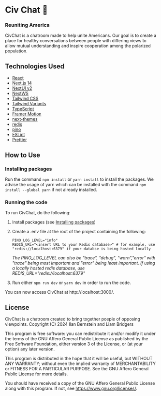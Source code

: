 # Civ Chat 🤝
### Reuniting America

CivChat is a chatroom made to help unite Americans. Our goal is to create a place for healthy conversations between people with differing views to allow mutual understanding and inspire cooperation among the polarized population.

## Technologies Used

- [React](https://react.dev)
- [Next.js 14](https://nextjs.org/docs/getting-started)
- [NextUI v2](https://nextui.org/)
- [NextWS](https://github.com/apteryxxyz/next-ws)
- [Tailwind CSS](https://tailwindcss.com/)
- [Tailwind Variants](https://tailwind-variants.org)
- [TypeScript](https://www.typescriptlang.org/)
- [Framer Motion](https://www.framer.com/motion/)
- [next-themes](https://github.com/pacocoursey/next-themes)
- [redis](https://redis.com)
- [pino](https://getpino.io)
- [ESLint](https://eslint.org)
- [Prettier](https://prettier.io/)

## How to Use

### Installing packages

Run the command `npm install` or `yarn install` to install the packages. We advise the usage of yarn which can be installed with the command `npm install --global yarn` if not already installed.

### Running the code

To run CivChat, do the following:
1. Install packages (see [Installing packages](#installing-packages))
2. Create a .env file at the root of the project containing the following:
    ```dosini
    PINO_LOG_LEVEL="info"
    REDIS_URL="<insert URL to your Redis database>" # for example, use "redis://localhost:6379" if your databse is being hosted locally 
    ```
    *The PINO_LOG_LEVEL can also be "trace", "debug", "warn","error" with "trace" being most important and "error" being least important. If using a locally hosted redis database, use REDIS_URL="redis://localhost:6379"*

3. Run either `npm run dev` or `yarn dev` in order to run the code.

You can now access CivChat at http://localhost:3000/.

## License

CivChat is a chatroom created to bring together poeple of opposing viewpoints.
Copyright (C) 2024 Ilan Bernstein and Liam Bridgers

This program is free software: you can redistribute it and/or modify
it under the terms of the GNU Affero General Public License as published
by the Free Software Foundation, either version 3 of the License, or
(at your option) any later version.

This program is distributed in the hope that it will be useful,
but WITHOUT ANY WARRANTY; without even the implied warranty of
MERCHANTABILITY or FITNESS FOR A PARTICULAR PURPOSE.  See the
GNU Affero General Public License for more details.

You should have received a copy of the GNU Affero General Public License
along with this program.  If not, see https://www.gnu.org/licenses/.
